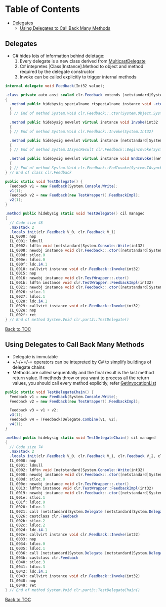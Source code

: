 Table of Contents
=================

* [Delegates](#delegates)
  * [Using Delegates to Call Back Many Methods](#using-delegates-to-call-back-many-methods)

Delegates
---------

* C# hides lots of information behind deletage:
  1. Every delegate is a new class derived from [MulticastDelegate](https://docs.microsoft.com/en-us/dotnet/api/system.multicastdelegate?view=netcore-2.2)
  2. C# intepretes [Class|Instance].Method to object and method required by the delegate constructor
  3. Invoke can be called explicitly to trigger internal methods

```csharp
internal delegate void Feedback(Int32 value);

.class private auto ansi sealed clr.Feedback extends [netstandard]System.MulticastDelegate
{
  .method public hidebysig specialname rtspecialname instance void .ctor([netstandard]System.Object object, intptr method) cil managed
  {
  } // End of method System.Void clr.Feedback::.ctor(System.Object,System.IntPtr)

  .method public hidebysig newslot virtual instance void Invoke(int32 'value') cil managed
  {
  } // End of method System.Void clr.Feedback::Invoke(System.Int32)

  .method public hidebysig newslot virtual instance [netstandard]System.IAsyncResult BeginInvoke(int32 'value', [netstandard]System.AsyncCallback callback, [netstandard]System.Object object) cil managed
  {
  } // End of method System.IAsyncResult clr.Feedback::BeginInvoke(System.Int32,System.AsyncCallback,System.Object)

  .method public hidebysig newslot virtual instance void EndInvoke([netstandard]System.IAsyncResult result) cil managed
  {
  } // End of method System.Void clr.Feedback::EndInvoke(System.IAsyncResult)
} // End of class clr.Feedback

public static void TestDelegate() {
  Feedback v1 = new Feedback(System.Console.Write);
  v1(1);
  Feedback v2 = new Feedback(new TestWrapper().FeedbackImpl);
  v2(1);
}

.method public hidebysig static void TestDelegate() cil managed
{
  // Code size 48
  .maxstack 2
  .locals init(clr.Feedback V_0, clr.Feedback V_1)
  IL_0000: nop
  IL_0001: ldnull
  IL_0002: ldftn void [netstandard]System.Console::Write(int32)
  IL_0008: newobj instance void clr.Feedback::.ctor([netstandard]System.Object, intptr)
  IL_000d: stloc.0
  IL_000e: ldloc.0
  IL_000f: ldc.i4.1
  IL_0010: callvirt instance void clr.Feedback::Invoke(int32)
  IL_0015: nop
  IL_0016: newobj instance void clr.TestWrapper::.ctor()
  IL_001b: ldftn instance void clr.TestWrapper::FeedbackImpl(int32)
  IL_0021: newobj instance void clr.Feedback::.ctor([netstandard]System.Object, intptr)
  IL_0026: stloc.1
  IL_0027: ldloc.1
  IL_0028: ldc.i4.1
  IL_0029: callvirt instance void clr.Feedback::Invoke(int32)
  IL_002e: nop
  IL_002f: ret
} // End of method System.Void clr.part3::TestDelegate()
```

[Back to TOC](#table-of-contents)

Using Delegates to Call Back Many Methods
-----------------------------------------

* Delegate is immutable
* +/-/+=/-= operators can be intepreted by C# to simplify buildings of delegate chains
* Methods are called sequentially and the final result is the last method return value. If methods throw or you want to process all the return values, you should call every method explicitly, refer [GetInvocationList](https://docs.microsoft.com/en-us/dotnet/api/system.delegate.getinvocationlist?view=netcore-2.2)

```csharp
public static void TestDelegateChain() {
  Feedback v1 = new Feedback(System.Console.Write);
  Feedback v2 = new Feedback(new TestWrapper().FeedbackImpl);

  Feedback v3 = v1 + v2;
  v3(1);
  Feedback v4 = (Feedback)Delegate.Combine(v1, v2);
  v4(1);
}

.method public hidebysig static void TestDelegateChain() cil managed
{
  // Code size 74
  .maxstack 2
  .locals init(clr.Feedback V_0, clr.Feedback V_1, clr.Feedback V_2, clr.Feedback V_3)
  IL_0000: nop
  IL_0001: ldnull
  IL_0002: ldftn void [netstandard]System.Console::Write(int32)
  IL_0008: newobj instance void clr.Feedback::.ctor([netstandard]System.Object, intptr)
  IL_000d: stloc.0
  IL_000e: newobj instance void clr.TestWrapper::.ctor()
  IL_0013: ldftn instance void clr.TestWrapper::FeedbackImpl(int32)
  IL_0019: newobj instance void clr.Feedback::.ctor([netstandard]System.Object, intptr)
  IL_001e: stloc.1
  IL_001f: ldloc.0
  IL_0020: ldloc.1
  IL_0021: call [netstandard]System.Delegate [netstandard]System.Delegate::Combine([netstandard]System.Delegate, [netstandard]System.Delegate)
  IL_0026: castclass clr.Feedback
  IL_002b: stloc.2
  IL_002c: ldloc.2
  IL_002d: ldc.i4.1
  IL_002e: callvirt instance void clr.Feedback::Invoke(int32)
  IL_0033: nop
  IL_0034: ldloc.0
  IL_0035: ldloc.1
  IL_0036: call [netstandard]System.Delegate [netstandard]System.Delegate::Combine([netstandard]System.Delegate, [netstandard]System.Delegate)
  IL_003b: castclass clr.Feedback
  IL_0040: stloc.3
  IL_0041: ldloc.3
  IL_0042: ldc.i4.1
  IL_0043: callvirt instance void clr.Feedback::Invoke(int32)
  IL_0048: nop
  IL_0049: ret
} // End of method System.Void clr.part3::TestDelegateChain()
```

[Back to TOC](#table-of-contents)
